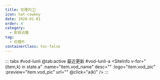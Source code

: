```yaml
---
title: 伦理片🔞🈲
icon: hat-cowboy
date: 2020-01-01
order: 4
category:
  - 影视点播
tag:
  - 伦理片
containerClass: toc-false
---
```


<ArtPlayer :src="state.src" :config="hlsConfig(state.p)" />

::: tabs #vod-lunli
@tab:active 最近更新 #vod-lunli-a
<SiteInfo v-for="(item,k) in state.a" :name="item.vod_name" desc="" :logo="item.vod_pic"
:preview="item.vod_pic" url="" @click="a(k)" />
:::

<script setup>
  import vod from '@db/vod.js'
  import { hlsConfig } from '@cps/artConst'
  import { useStorage } from '@vueuse/core'
  import { onMounted } from "vue";

  const state = useStorage(
    "vod-lunli",
    {
      src:"",
      a: [],
      p: []
    }
  )

  onMounted(async () => {
    state.value.a = (await vod.find({ "name": "lzzy-34" })).data
    a(0)
  });
 const a = (key) => {
    const { a } = state.value
    state.value.p = a[key].play_list
    state.value.src = a[key].play_list[0].url
  }
</script>
